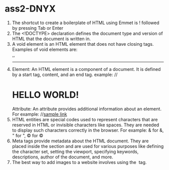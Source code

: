 # ass2-DNYX
1. The shortcut to create a boilerplate of HTML using Emmet is ! followed by pressing Tab or Enter
2. The <!DOCTYPE> declaration defines the document type and version of HTML that the document is written in.
3. A void element is an HTML element that does not have closing tags. Examples of void elements are:
<br>,<img>,<hr>
4. Element: An HTML element is a component of a document. It is defined by a start tag, content, and an end tag. example: // <h1>HELLO WORLD! </h1>
Attribute: An attribute provides additional information about an element. For example: //<a href="link/sample/">sample link </a>
5. HTML entities are special codes used to represent characters that are reserved in HTML or invisible characters like spaces. They are needed to display such characters correctly in the browser. For example:
&amp; for &, &quot; for ", &copy; for ©
6. Meta tags provide metadata about the HTML document. They are placed inside the <head> section and are used for various purposes like defining the character set, setting the viewport, specifying keywords, descriptions, author of the document, and more.
7. The best way to add images to a website involves using the <img> tag.
